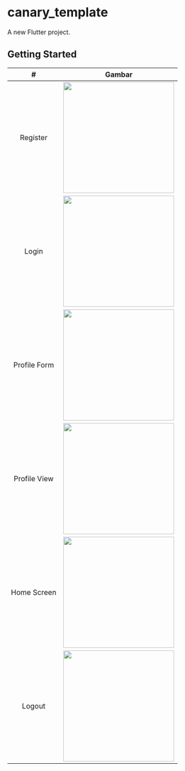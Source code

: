 # canary_template

A new Flutter project.

## Getting Started

<table>
  <thead>
    <tr>
      <th>#</th>
      <th>Gambar</th>
    </tr>
  </thead>
  <tbody>
    <tr>
      <td align = "center">Register</td>
      <td><img src="![Register](https://github.com/user-attachments/assets/1b47fc62-d876-45b5-977a-747cb6d59079)
" width ="250"/></td>
    </tr>
    <tr>
      <td align = "center">Login</td>
      <td><img src="![Login](https://github.com/user-attachments/assets/0aff6805-780c-4cb8-a1c3-665362dcea11)
" width ="250"/></td>
    </tr>
    <tr>
      <td align = "center">Profile Form</td>
      <td><img src="![Profile Form](https://github.com/user-attachments/assets/d29cbbe4-61b0-47d4-8b56-fb9d9f5980a2)
" width ="250"/></td>
    </tr>
    <tr>
      <td align = "center">Profile View</td>
      <td><img src="![Profile View](https://github.com/user-attachments/assets/ffe7d9d1-ea10-4393-8732-521142841dee)
" width ="250"/></td>
    </tr>
    <tr>
      <td align = "center">Home Screen</td>
      <td><img src="![Daftar Burung](https://github.com/user-attachments/assets/f425f1b3-1859-436d-8f79-81dd273384ce)
" width ="250"/></td>
    </tr>
    <tr>
      <td align = "center">Logout</td>
      <td><img src="![Logout](https://github.com/user-attachments/assets/a8d41776-9e03-4fd3-a390-939938c56e46)
" width ="250"/></td>
    </tr>
  </tbody>
</table>


